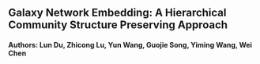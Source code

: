 ## Galaxy Network Embedding: A Hierarchical Community Structure Preserving Approach
#### Authors: Lun Du, Zhicong Lu, Yun Wang, Guojie Song, Yiming Wang, Wei Chen
